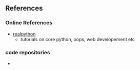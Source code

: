 ## References


### Online References
- [realpython](https://realpython.com/)
  - tutorials on core python, oops, web developement etc
 
### code repositories
-

